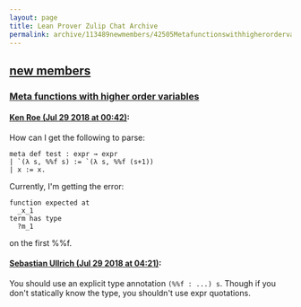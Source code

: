 ```yaml
---
layout: page
title: Lean Prover Zulip Chat Archive 
permalink: archive/113489newmembers/42505Metafunctionswithhigherordervariables.html
---
```


## [new members](index.html)
### [Meta functions with higher order variables](42505Metafunctionswithhigherordervariables.html)

#### [Ken Roe (Jul 29 2018 at 00:42)](https://leanprover.zulipchat.com/#narrow/stream/113489-new%20members/topic/Meta%20functions%20with%20higher%20order%20variables/near/130493380):
How can I get the following to parse:
```lean
meta def test : expr → expr
| `(λ s, %%f s) := `(λ s, %%f (s+1))
| x := x.
```
Currently, I'm getting the error:
```lean
function expected at
  _x_1
term has type
  ?m_1
```
on the first %%f.

#### [Sebastian Ullrich (Jul 29 2018 at 04:21)](https://leanprover.zulipchat.com/#narrow/stream/113489-new%20members/topic/Meta%20functions%20with%20higher%20order%20variables/near/130503396):
You should use an explicit type annotation `(%%f : ...) s`. Though if you don't statically know the type, you shouldn't use expr quotations.

